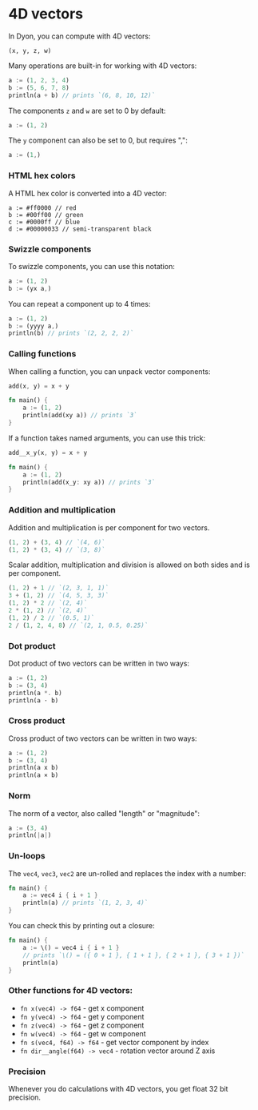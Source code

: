 # 4D vectors

In Dyon, you can compute with 4D vectors:

```
(x, y, z, w)
```

Many operations are built-in for working with 4D vectors:

```rust
a := (1, 2, 3, 4)
b := (5, 6, 7, 8)
println(a + b) // prints `(6, 8, 10, 12)`
```

The components `z` and `w` are set to 0 by default:

```rust
a := (1, 2)
```

The `y` component can also be set to 0, but requires ",":

```rust
a := (1,)
```

### HTML hex colors

A HTML hex color is converted into a 4D vector:

```
a := #ff0000 // red
b := #00ff00 // green
c := #0000ff // blue
d := #00000033 // semi-transparent black
```

### Swizzle components

To swizzle components, you can use this notation:

```rust
a := (1, 2)
b := (yx a,)
```

You can repeat a component up to 4 times:

```rust
a := (1, 2)
b := (yyyy a,)
println(b) // prints `(2, 2, 2, 2)`
```

### Calling functions

When calling a function, you can unpack vector components:

```rust
add(x, y) = x + y

fn main() {
    a := (1, 2)
    println(add(xy a)) // prints `3`
}
```

If a function takes named arguments, you can use this trick:

```rust
add__x_y(x, y) = x + y

fn main() {
    a := (1, 2)
    println(add(x_y: xy a)) // prints `3`
}
```

### Addition and multiplication

Addition and multiplication is per component for two vectors.

```rust
(1, 2) + (3, 4) // `(4, 6)`
(1, 2) * (3, 4) // `(3, 8)`
```

Scalar addition, multiplication and division is allowed on both sides
and is per component.

```rust
(1, 2) + 1 // `(2, 3, 1, 1)`
3 + (1, 2) // `(4, 5, 3, 3)`
(1, 2) * 2 // `(2, 4)`
2 * (1, 2) // `(2, 4)`
(1, 2) / 2 // `(0.5, 1)`
2 / (1, 2, 4, 8) // `(2, 1, 0.5, 0.25)`
```

### Dot product

Dot product of two vectors can be written in two ways:

```rust
a := (1, 2)
b := (3, 4)
println(a *. b)
println(a · b)
```

### Cross product

Cross product of two vectors can be written in two ways:

```rust
a := (1, 2)
b := (3, 4)
println(a x b)
println(a ⨯ b)
```

### Norm

The norm of a vector, also called "length" or "magnitude":

```rust
a := (3, 4)
println(|a|)
```

### Un-loops

The `vec4`, `vec3`, `vec2` are un-rolled and replaces the index with a number:

```rust
fn main() {
    a := vec4 i { i + 1 }
    println(a) // prints `(1, 2, 3, 4)`
}
```

You can check this by printing out a closure:

```rust
fn main() {
    a := \() = vec4 i { i + 1 }
    // prints `\() = ({ 0 + 1 }, { 1 + 1 }, { 2 + 1 }, { 3 + 1 })`
    println(a)
}
```

### Other functions for 4D vectors:

- `fn x(vec4) -> f64` - get x component
- `fn y(vec4) -> f64` - get y component
- `fn z(vec4) -> f64` - get z component
- `fn w(vec4) -> f64` - get w component
- `fn s(vec4, f64) -> f64` - get vector component by index
- `fn dir__angle(f64) -> vec4` - rotation vector around Z axis

### Precision

Whenever you do calculations with 4D vectors, you get float 32 bit precision.
